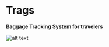# Trags
**Baggage Tracking System for travelers**

![alt text](https://codereviewvideos.com/blog/wp-content/uploads/2015/05/ionic-logo-horizontal-transparent.png)
